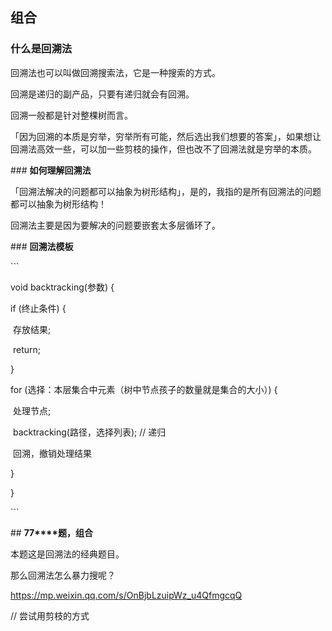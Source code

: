 ## 组合

### **什么是回溯法**

回溯法也可以叫做回溯搜索法，它是一种搜索的方式。

回溯是递归的副产品，只要有递归就会有回溯。

回溯一般都是针对整棵树而言。

「因为回溯的本质是穷举，穷举所有可能，然后选出我们想要的答案」，如果想让回溯法高效一些，可以加一些剪枝的操作，但也改不了回溯法就是穷举的本质。



\### **如何理解回溯法**

「回溯法解决的问题都可以抽象为树形结构」，是的，我指的是所有回溯法的问题都可以抽象为树形结构！

回溯法主要是因为要解决的问题要嵌套太多层循环了。



\### **回溯法模板**

\```

void backtracking(参数) {

  if (终止条件) {

​    存放结果;

​    return;

  }



  for (选择：本层集合中元素（树中节点孩子的数量就是集合的大小）) {

​    处理节点;

​    backtracking(路径，选择列表); // 递归

​    回溯，撤销处理结果

  }

}

\```





\## **77****题，组合**

本题这是回溯法的经典题目。

那么回溯法怎么暴力搜呢？

https://mp.weixin.qq.com/s/OnBjbLzuipWz_u4QfmgcqQ

// 尝试用剪枝的方式